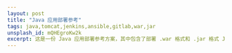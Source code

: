 ```yaml
---
layout: post
title: "Java 应用部署参考"
tags: java,tomcat,jenkins,ansible,gitlab,war,jar
unsplash_id: mQHEgroKw2k
excerpt: 这是一份 Java 应用部署参考方案，其中包含了部署 .war 格式和 .jar 格式 Java 应用包的方式，文件和文件夹组成格式以及持续集成方案。
---
```


